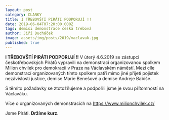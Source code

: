 ```yaml
---
layout: post
category: CLANKY
title: I TŘEBOVŠTÍ PIRÁTI PODPORUJÍ !!
date: 2019-06-04T07:20:00.000Z
tags: demisi demonstrace česká trebová
author: Jiří Ducháček
image: assets/img/posts/2019/vaclavak.jpg
published: true
---
```

**I TŘEBOVŠTÍ PIRÁTI PODPORUJÍ !!**
V úterý 4.6.2019 se zástupci českotřebovských Pirátů vypravili na demonstraci
organizovanou spolkem Milion chvilek pro demokracii v Praze na Václavském náměstí.
Mezi cíle demonstrací organizovaných tímto spolkem patří mimo jiné přijetí
pojistek nezávislosti justice, demise Marie Benešové a demise Andreje Babiše.

S těmito požadavky se ztotožňujeme a podpořili jsme je svou přítomností na Václaváku.

Více o organizovaných demonstracích na https://www.milionchvilek.cz/





Jsme Piráti.  **Držíme kurz.**
